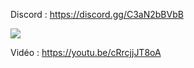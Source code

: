Discord : https://discord.gg/C3aN2bBVbB

<img src="https://i.imgur.com/yA0AoTF.png">

Vidéo : https://youtu.be/cRrcjjJT8oA
